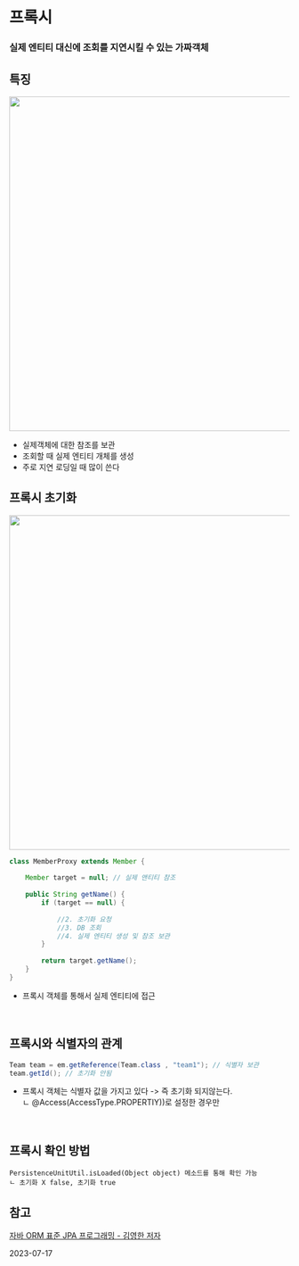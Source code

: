 # 프록시
### 실제 엔티티 대신에 조회를 지연시킬 수 있는 가짜객체

## 특징
<img src="https://github.com/MoMoon-LKH/TIL/assets/66755342/a24a8ff8-fec8-4e59-9f5e-c62df2b021ad" width="600">

- 실제객체에 대한 참조를 보관
- 조회할 때 실제 엔티티 개체를 생성 
- 주로 지연 로딩일 때 많이 쓴다

## 프록시 초기화
<img src="https://github.com/MoMoon-LKH/TIL/assets/66755342/3bb07b65-545c-4f90-856e-003aeacc7ddf" width="600">

```java
class MemberProxy extends Member {
    
    Member target = null; // 실제 앤티티 참조
    
    public String getName() {
        if (target == null) {
            
            //2. 초기화 요청
            //3. DB 조회
            //4. 실제 엔티티 생성 및 참조 보관
        }
        
        return target.getName();
    }
}
```
- 프록시 객체를 통해서 실제 엔티티에 접근
<br>

## 프록시와 식별자의 관계
```java
Team team = em.getReference(Team.class , "team1"); // 식별자 보관
team.getId(); // 초기화 안됨
```

- 프록시 객체는 식별자 값을 가지고 있다 -> 즉 초기화 되지않는다. <br> 
  ㄴ @Access(AccessType.PROPERTIY))로 설정한 경우만
<br>


## 프록시 확인 방법
    PersistenceUnitUtil.isLoaded(Object object) 메소드를 통해 확인 가능
    ㄴ 초기화 X false, 초기화 true

## 참고
[자바 ORM 표준 JPA 프로그래밍 - 김영한 저자](https://product.kyobobook.co.kr/detail/S000000935744)

2023-07-17